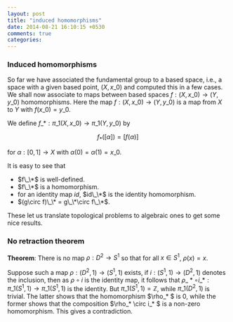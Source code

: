 ```yaml
---
layout: post
title: "induced homomorphisms"
date: 2014-08-21 16:10:15 +0530
comments: true
categories:
---
```


### Induced homomorphisms

So far we have associated the fundamental group to a based space, i.e., a space with a given based point, $(X, x\_0)$ and computed this in a few cases. We shall now associate to maps between based spaces $f: (X, x\_0)\to (Y, y\_0)$ homomorphisms. Here the map  $f: (X, x\_0)\to (Y, y\_0)$ is a map from $X$ to $Y$ with $f(x\_0) = y\_0$.

We define $f\_*: \pi\_1(X, x\_0) \to \pi\_1(Y, y\_0)$ by

$$f_*([\alpha]) = [f(\alpha)]$$

for $\alpha: [0, 1]\to X$ with $\alpha(0)=\alpha(1)=x\_0$.

It is easy to see that

* $f\_\*$ is well-defined.
* $f\_\*$ is a homomorphism.
* for an identity map $id$, $id\_\*$ is the identity homomorphism.
* $(g\circ f)\_\* = g\_\*\circ f\_\*$.

These let us translate topological problems to algebraic ones to get some nice results.

### No retraction theorem

**Theorem**: There is no map $\rho: D^2 \to S^1$ so that for all $x\in S^1$, $\rho(x)=x$.

Suppose such a map $\rho: (D^2, 1)\to (S^1, 1)$ exists, if $i: (S^1, 1)\to (D^2, 1)$ denotes the inclusion, then as $\rho\circ i$ is the identity map, it follows that
$\rho\_* \circ i\_* : \pi\_1(S^1, 1) \to \pi\_1(S^1, 1)$
is the identity. But $\pi\_1(S^1, 1) = \mathbb{Z}$, while $\pi\_1(D^2, 1)$ is trivial. The latter shows that the homomorphism $\rho\_* $ is $0$, while the former shows that the composition $\rho\_* \circ i\_* $ is a non-zero homomorphism. This gives a contradiction.
